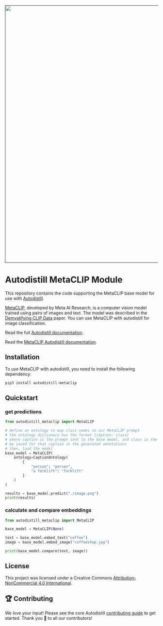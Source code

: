 <div align="center">
  <p>
    <a align="center" href="" target="_blank">
      <img
        width="850"
        src="https://media.roboflow.com/open-source/autodistill/autodistill-banner.png"
      >
    </a>
  </p>
</div>

# Autodistill MetaCLIP Module

This repository contains the code supporting the MetaCLIP base model for use with [Autodistill](https://github.com/autodistill/autodistill).

[MetaCLIP](https://github.com/facebookresearch/MetaCLIP), developed by Meta AI Research, is a computer vision model trained using pairs of images and text. The model was described in the [Demystifying CLIP Data](https://arxiv.org/abs/2309.16671) paper. You can use MetaCLIP with autodistill for image classification.

Read the full [Autodistill documentation](https://autodistill.github.io/autodistill/).

Read the [MetaCLIP Autodistill documentation](https://autodistill.github.io/autodistill/base_models/metaclip/).

## Installation

To use MetaCLIP with autodistill, you need to install the following dependency:

```bash
pip3 install autodistill-metaclip
```

## Quickstart

### get predictions

```python
from autodistill_metaclip import MetaCLIP

# define an ontology to map class names to our MetaCLIP prompt
# the ontology dictionary has the format {caption: class}
# where caption is the prompt sent to the base model, and class is the label that will
# be saved for that caption in the generated annotations
# then, load the model
base_model = MetaCLIP(
    ontology=CaptionOntology(
        {
            "person": "person",
            "a forklift": "forklift"
        }
    )
)

results = base_model.predict("./image.png")
print(results)
```

### calculate and compare embeddings

```python
from autodistill_metaclip import MetaCLIP

base_model = MetaCLIP(None)

text = base_model.embed_text("coffee")
image = base_model.embed_image("coffeeshop.jpg")

print(base_model.compare(text, image))
```

## License

This project was licensed under a Creative Commons [Attribution-NonCommercial 4.0 International](LICENSE).

## 🏆 Contributing

We love your input! Please see the core Autodistill [contributing guide](https://github.com/autodistill/autodistill/blob/main/CONTRIBUTING.md) to get started. Thank you 🙏 to all our contributors!
